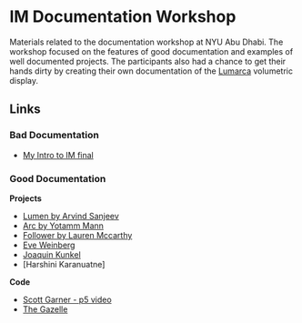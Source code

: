 # IM Documentation Workshop
Materials related to the documentation workshop at NYU Abu Dhabi. The workshop focused on the features of good documentation and examples of well documented projects. The participants also had a chance to get their hands dirty by creating their own documentation of the [Lumarca](https://github.com/mklasinc/lumarca-workshop) volumetric display.

## Links
### Bad Documentation
- [My Intro to IM final](http://intro.nyuad.im/2015/12/17/ready-set-go/)

### Good Documentation
**Projects**
- [Lumen by Arvind Sanjeev](http://arvindsanjeev.com/lumen.html)
- [Arc by Yotamm Mann](https://yotammann.info/arc)
- [Follower by Lauren Mccarthy](http://lauren-mccarthy.com/Follower)
- [Eve Weinberg](http://neveroddoreven.tv/filter/Interactive/SuperHero)
- [Joaquin Kunkel](http://projects.joaquinkunkel.com/asocial)
- [Harshini Karanuatne]

**Code**
- [Scott Garner - p5 video](https://github.com/scottgarner/p5.js-video)
- [The Gazelle](https://github.com/thegazelle-ad/gazelle-server)




